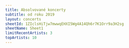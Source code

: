 ```yaml
---
title: Absolvované koncerty
subtitle: od roku 2019
layout: concerts
sheetId: 1ZIclsHiTjw7mwwqEHXI5Wg4A14Qh6r7K1Orr9a3H2sg
sheetName: Sheet1
limitRecentArtists: 3
topArtists: 10
---
```

